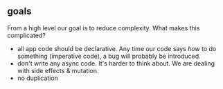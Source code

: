## goals
From a high level our goal is to reduce complexity. What makes this complicated?

* all app code should be declarative. Any time our code says *how* to do something (imperative code), a bug will probably be introduced.
* don't write any async code. It's harder to think about. We are dealing with side effects & mutation.
* no duplication
